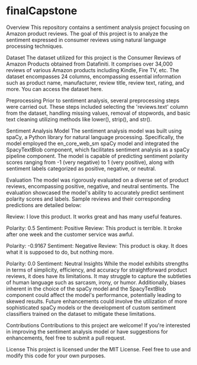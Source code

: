 # finalCapstone
Overview
This repository contains a sentiment analysis project focusing on Amazon product reviews. The goal of this project is to analyze the sentiment expressed in consumer reviews using natural language processing techniques.

Dataset
The dataset utilized for this project is the Consumer Reviews of Amazon Products obtained from Datafiniti. It comprises over 34,000 reviews of various Amazon products including Kindle, Fire TV, etc. The dataset encompasses 24 columns, encompassing essential information such as product name, manufacturer, review title, review text, rating, and more. You can access the dataset here.

Preprocessing
Prior to sentiment analysis, several preprocessing steps were carried out. These steps included selecting the 'reviews.text' column from the dataset, handling missing values, removal of stopwords, and basic text cleaning utilizing methods like lower(), strip(), and str().

Sentiment Analysis Model
The sentiment analysis model was built using spaCy, a Python library for natural language processing. Specifically, the model employed the en_core_web_sm spaCy model and integrated the SpacyTextBlob component, which facilitates sentiment analysis as a spaCy pipeline component. The model is capable of predicting sentiment polarity scores ranging from -1 (very negative) to 1 (very positive), along with sentiment labels categorized as positive, negative, or neutral.

Evaluation
The model was rigorously evaluated on a diverse set of product reviews, encompassing positive, negative, and neutral sentiments. The evaluation showcased the model's ability to accurately predict sentiment polarity scores and labels. Sample reviews and their corresponding predictions are detailed below:

Review: I love this product. It works great and has many useful features.

Polarity: 0.5
Sentiment: Positive
Review: This product is terrible. It broke after one week and the customer service was awful.

Polarity: -0.9167
Sentiment: Negative
Review: This product is okay. It does what it is supposed to do, but nothing more.

Polarity: 0.0
Sentiment: Neutral
Insights
While the model exhibits strengths in terms of simplicity, efficiency, and accuracy for straightforward product reviews, it does have its limitations. It may struggle to capture the subtleties of human language such as sarcasm, irony, or humor. Additionally, biases inherent in the choice of the spaCy model and the SpacyTextBlob component could affect the model's performance, potentially leading to skewed results. Future enhancements could involve the utilization of more sophisticated spaCy models or the development of custom sentiment classifiers trained on the dataset to mitigate these limitations.

Contributions
Contributions to this project are welcome! If you're interested in improving the sentiment analysis model or have suggestions for enhancements, feel free to submit a pull request.

License
This project is licensed under the MIT License. Feel free to use and modify this code for your own purposes.
